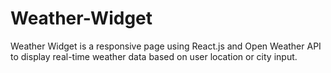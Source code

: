 # Weather-Widget
Weather Widget is a responsive page using React.js and Open Weather API to display real-time weather data based on user location or city input. 
